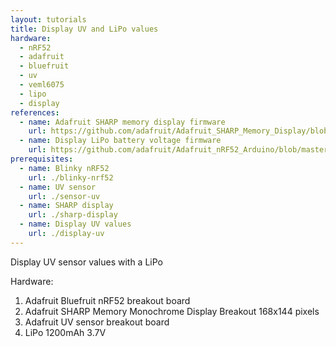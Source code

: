 ```yaml
---
layout: tutorials
title: Display UV and LiPo values
hardware:
  - nRF52
  - adafruit
  - bluefruit
  - uv
  - veml6075
  - lipo
  - display
references:
  - name: Adafruit SHARP memory display firmware
    url: https://github.com/adafruit/Adafruit_SHARP_Memory_Display/blob/master/examples/sharpmemtest/sharpmemtest.ino
  - name: Display LiPo battery voltage firmware
    url: https://github.com/adafruit/Adafruit_nRF52_Arduino/blob/master/libraries/Bluefruit52Lib/examples/Hardware/adc_vbat/adc_vbat.ino
prerequisites:
  - name: Blinky nRF52
    url: ./blinky-nrf52
  - name: UV sensor
    url: ./sensor-uv
  - name: SHARP display
    url: ./sharp-display
  - name: Display UV values
    url: ./display-uv
---
```


Display UV sensor values with a LiPo

Hardware:

1. Adafruit Bluefruit nRF52 breakout board
1. Adafruit SHARP Memory Monochrome Display Breakout 168x144 pixels
1. Adafruit UV sensor breakout board
1. LiPo 1200mAh 3.7V
